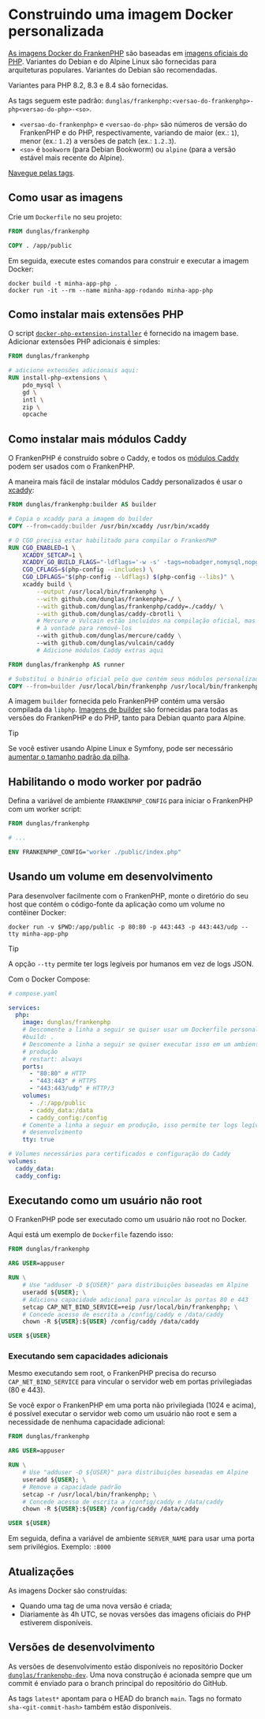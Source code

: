 <!--
[//]: # Copyright (c) 2022-present Kévin Dunglas.

[//]: # Documentation licensed under the MIT License.
[//]: # The original work was translated from English into Brazilian Portuguese.
[//]: # https://github.com/php/frankenphp/blob/main/LICENSE

source_url: https://github.com/php/frankenphp/blob/main/docs/docker.md
revision: 1f6d6bde92fedaf5fb7069f790c57ca4a6713a7d
status: ready
-->

# Construindo uma imagem Docker personalizada

[As imagens Docker do FrankenPHP](https://hub.docker.com/r/dunglas/frankenphp)
são baseadas em [imagens oficiais do PHP](https://hub.docker.com/_/php/).
Variantes do Debian e do Alpine Linux são fornecidas para arquiteturas
populares.
Variantes do Debian são recomendadas.

Variantes para PHP 8.2, 8.3 e 8.4 são fornecidas.

As tags seguem este padrão:
`dunglas/frankenphp:<versao-do-frankenphp>-php<versao-do-php>-<so>`.

- `<versao-do-frankenphp>` e `<versao-do-php>` são números de versão do
  FrankenPHP e do PHP, respectivamente, variando de maior (ex.: `1`), menor
  (ex.: `1.2`) a versões de patch (ex.: `1.2.3`).
- `<so>` é `bookworm` (para Debian Bookworm) ou `alpine` (para a versão estável
  mais recente do Alpine).

[Navegue pelas tags](https://hub.docker.com/r/dunglas/frankenphp/tags).

## Como usar as imagens

Crie um `Dockerfile` no seu projeto:

```dockerfile
FROM dunglas/frankenphp

COPY . /app/public
```

Em seguida, execute estes comandos para construir e executar a imagem Docker:

```console
docker build -t minha-app-php .
docker run -it --rm --name minha-app-rodando minha-app-php
```

## Como instalar mais extensões PHP

O script
[`docker-php-extension-installer`](https://github.com/mlocati/docker-php-extension-installer)
é fornecido na imagem base.
Adicionar extensões PHP adicionais é simples:

```dockerfile
FROM dunglas/frankenphp

# adicione extensões adicionais aqui:
RUN install-php-extensions \
	pdo_mysql \
	gd \
	intl \
	zip \
	opcache
```

## Como instalar mais módulos Caddy

O FrankenPHP é construído sobre o Caddy, e todos os
[módulos Caddy](https://caddyserver.com/docs/modules/) podem ser usados com o
FrankenPHP.

A maneira mais fácil de instalar módulos Caddy personalizados é usar o
[xcaddy](https://github.com/caddyserver/xcaddy):

```dockerfile
FROM dunglas/frankenphp:builder AS builder

# Copia o xcaddy para a imagem do builder
COPY --from=caddy:builder /usr/bin/xcaddy /usr/bin/xcaddy

# O CGO precisa estar habilitado para compilar o FrankenPHP
RUN CGO_ENABLED=1 \
    XCADDY_SETCAP=1 \
    XCADDY_GO_BUILD_FLAGS="-ldflags='-w -s' -tags=nobadger,nomysql,nopgx" \
    CGO_CFLAGS=$(php-config --includes) \
    CGO_LDFLAGS="$(php-config --ldflags) $(php-config --libs)" \
    xcaddy build \
        --output /usr/local/bin/frankenphp \
        --with github.com/dunglas/frankenphp=./ \
        --with github.com/dunglas/frankenphp/caddy=./caddy/ \
        --with github.com/dunglas/caddy-cbrotli \
        # Mercure e Vulcain estão incluídos na compilação oficial, mas sinta-se
        # à vontade para removê-los
        --with github.com/dunglas/mercure/caddy \
        --with github.com/dunglas/vulcain/caddy
        # Adicione módulos Caddy extras aqui

FROM dunglas/frankenphp AS runner

# Substitui o binário oficial pelo que contém seus módulos personalizados
COPY --from=builder /usr/local/bin/frankenphp /usr/local/bin/frankenphp
```

A imagem `builder` fornecida pelo FrankenPHP contém uma versão compilada da
`libphp`.
[Imagens de builder](https://hub.docker.com/r/dunglas/frankenphp/tags?name=builder)
são fornecidas para todas as versões do FrankenPHP e do PHP, tanto para Debian
quanto para Alpine.

> [!TIP]
>
> Se você estiver usando Alpine Linux e Symfony, pode ser necessário
> [aumentar o tamanho padrão da pilha](compile.md#using-xcaddy).

## Habilitando o modo worker por padrão

Defina a variável de ambiente `FRANKENPHP_CONFIG` para iniciar o FrankenPHP com
um worker script:

```dockerfile
FROM dunglas/frankenphp

# ...

ENV FRANKENPHP_CONFIG="worker ./public/index.php"
```

## Usando um volume em desenvolvimento

Para desenvolver facilmente com o FrankenPHP, monte o diretório do seu host que
contém o código-fonte da aplicação como um volume no contêiner Docker:

```console
docker run -v $PWD:/app/public -p 80:80 -p 443:443 -p 443:443/udp --tty minha-app-php
```

> [!TIP]
>
> A opção `--tty` permite ter logs legíveis por humanos em vez de logs JSON.

Com o Docker Compose:

```yaml
# compose.yaml

services:
  php:
    image: dunglas/frankenphp
    # Descomente a linha a seguir se quiser usar um Dockerfile personalizado
    #build: .
    # Descomente a linha a seguir se quiser executar isso em um ambiente de
    # produção
    # restart: always
    ports:
      - "80:80" # HTTP
      - "443:443" # HTTPS
      - "443:443/udp" # HTTP/3
    volumes:
      - ./:/app/public
      - caddy_data:/data
      - caddy_config:/config
    # Comente a linha a seguir em produção, isso permite ter logs legíveis em
    # desenvolvimento
    tty: true

# Volumes necessários para certificados e configuração do Caddy
volumes:
  caddy_data:
  caddy_config:
```

## Executando como um usuário não root

O FrankenPHP pode ser executado como um usuário não root no Docker.

Aqui está um exemplo de `Dockerfile` fazendo isso:

```dockerfile
FROM dunglas/frankenphp

ARG USER=appuser

RUN \
	# Use "adduser -D ${USER}" para distribuições baseadas em Alpine
	useradd ${USER}; \
	# Adiciona capacidade adicional para vincular às portas 80 e 443
	setcap CAP_NET_BIND_SERVICE=+eip /usr/local/bin/frankenphp; \
	# Concede acesso de escrita a /config/caddy e /data/caddy
	chown -R ${USER}:${USER} /config/caddy /data/caddy

USER ${USER}
```

### Executando sem capacidades adicionais

Mesmo executando sem root, o FrankenPHP precisa do recurso
`CAP_NET_BIND_SERVICE` para vincular o servidor web em portas privilegiadas (80
e 443).

Se você expor o FrankenPHP em uma porta não privilegiada (1024 e acima), é
possível executar o servidor web como um usuário não root e sem a necessidade de
nenhuma capacidade adicional:

```dockerfile
FROM dunglas/frankenphp

ARG USER=appuser

RUN \
	# Use "adduser -D ${USER}" para distribuições baseadas em Alpine
	useradd ${USER}; \
	# Remove a capacidade padrão
	setcap -r /usr/local/bin/frankenphp; \
	# Concede acesso de escrita a /config/caddy e /data/caddy
	chown -R ${USER}:${USER} /config/caddy /data/caddy

USER ${USER}
```

Em seguida, defina a variável de ambiente `SERVER_NAME` para usar uma porta sem
privilégios.
Exemplo: `:8000`

## Atualizações

As imagens Docker são construídas:

- Quando uma tag de uma nova versão é criada;
- Diariamente às 4h UTC, se novas versões das imagens oficiais do PHP estiverem
  disponíveis.

## Versões de desenvolvimento

As versões de desenvolvimento estão disponíveis no repositório Docker
[`dunglas/frankenphp-dev`](https://hub.docker.com/repository/docker/dunglas/frankenphp-dev).
Uma nova construção é acionada sempre que um commit é enviado para o branch
principal do repositório do GitHub.

As tags `latest*` apontam para o HEAD do branch `main`.
Tags no formato `sha-<git-commit-hash>` também estão disponíveis.
